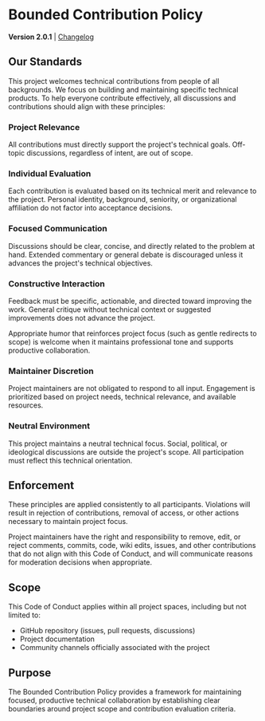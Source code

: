 # Bounded Contribution Policy

**Version 2.0.1** | [Changelog](docs/CHANGELOG.md)

## Our Standards

This project welcomes technical contributions from people of all backgrounds. We focus on building and maintaining specific technical products.
To help everyone contribute effectively, all discussions and contributions should align with these principles:

### Project Relevance

All contributions must directly support the project's technical goals.
Off-topic discussions, regardless of intent, are out of scope.

### Individual Evaluation

Each contribution is evaluated based on its technical merit and relevance to the project.
Personal identity, background, seniority, or organizational affiliation do not factor into acceptance decisions.

### Focused Communication

Discussions should be clear, concise, and directly related to the problem at hand.
Extended commentary or general debate is discouraged unless it advances the project's technical objectives.

### Constructive Interaction

Feedback must be specific, actionable, and directed toward improving the work.
General critique without technical context or suggested improvements does not advance the project.

Appropriate humor that reinforces project focus (such as gentle redirects to scope) is welcome
when it maintains professional tone and supports productive collaboration.

### Maintainer Discretion

Project maintainers are not obligated to respond to all input.
Engagement is prioritized based on project needs, technical relevance, and available resources.

### Neutral Environment

This project maintains a neutral technical focus.
Social, political, or ideological discussions are outside the project's scope.
All participation must reflect this technical orientation.

## Enforcement

These principles are applied consistently to all participants.
Violations will result in rejection of contributions, removal of access,
or other actions necessary to maintain project focus.

Project maintainers have the right and responsibility to remove, edit, or reject comments, commits, code, wiki edits, issues,
and other contributions that do not align with this Code of Conduct,
and will communicate reasons for moderation decisions when appropriate.

## Scope

This Code of Conduct applies within all project spaces, including but not limited to:

- GitHub repository (issues, pull requests, discussions)
- Project documentation
- Community channels officially associated with the project

## Purpose

The Bounded Contribution Policy provides a framework for maintaining focused, productive technical collaboration
by establishing clear boundaries around project scope and contribution evaluation criteria.
